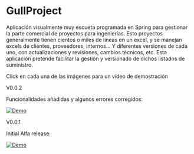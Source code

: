 # GullProject
Aplicación visualmente muy escueta programada en Spring para gestionar la parte comercial de proyectos para ingenierías.
Esto proyectos generalmente tienen cientos o miles de líneas en un excel, y se manejan excels de clientes, proveedores, internos... Y diferentes versiones de cada uno, con actualizaciones y revisiones, cambios técnicos, etc.
Esta aplicación pretende facilitar la gestión y versionado de dichos listados de suministro.

Click en cada una de las imágenes para un vídeo de demostración


V0.0.2

Funcionalidades añadidas y algunos errores corregidos:

[![Demo](http://img.youtube.com/vi/BxhwrRcs6f0/0.jpg)](http://www.youtube.com/watch?v=BxhwrRcs6f0 "Tuto aplicación")



V0.0.1

Initial Alfa release:

[![Demo](http://img.youtube.com/vi/xPQSo2RwByk/0.jpg)](http://www.youtube.com/watch?v=xPQSo2RwByk "Tuto aplicación")
